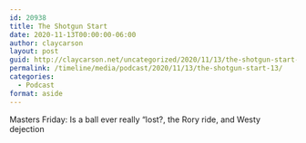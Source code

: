 ```yaml
---
id: 20938
title: The Shotgun Start
date: 2020-11-13T00:00:00-06:00
author: claycarson
layout: post
guid: http://claycarson.net/uncategorized/2020/11/13/the-shotgun-start-13/
permalink: /timeline/media/podcast/2020/11/13/the-shotgun-start-13/
categories:
  - Podcast
format: aside
---
```

<div class="media-details">Masters Friday: Is a ball ever really “lost?, the Rory ride, and Westy dejection</div>

<div class="media-creator"></div>

<div class="media-rating"></div>